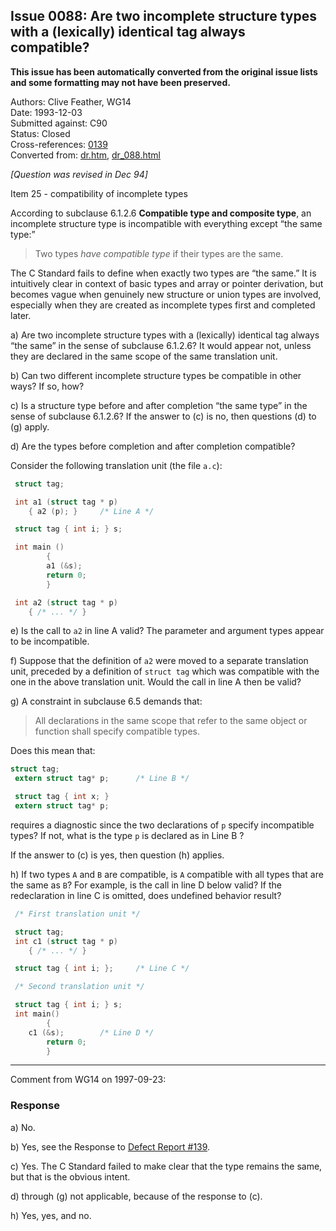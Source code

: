 ## Issue 0088: Are two incomplete structure types with a (lexically) identical tag always compatible?

**This issue has been automatically converted from the original issue lists and some formatting may not have been preserved.**

Authors: Clive Feather, WG14  
Date: 1993-12-03  
Submitted against: C90  
Status: Closed  
Cross-references: [0139](issue0139.md)  
Converted from: [dr.htm](https://www.open-std.org/jtc1/sc22/wg14/www/docs/dr.htm), [dr_088.html](https://www.open-std.org/jtc1/sc22/wg14/www/docs/dr_088.html)

*\[Question was revised in Dec 94]*

Item 25 \- compatibility of incomplete types

According to subclause 6.1.2.6 **Compatible type and composite type**, an
incomplete structure type is incompatible with everything except “the same
type:”

> Two types *have compatible type* if their types are the same.

The C Standard fails to define when exactly two types are “the same.” It is
intuitively clear in context of basic types and array or pointer derivation, but
becomes vague when genuinely new structure or union types are involved,
especially when they are created as incomplete types first and completed later.

a) Are two incomplete structure types with a (lexically) identical tag always
“the same” in the sense of subclause 6.1.2.6? It would appear not, unless they
are declared in the same scope of the same translation unit.

b) Can two different incomplete structure types be compatible in other ways? If
so, how?

c) Is a structure type before and after completion “the same type” in the sense
of subclause 6.1.2.6? If the answer to (c) is no, then questions (d) to (g)
apply.

d) Are the types before completion and after completion compatible?

Consider the following translation unit (the file `a.c`):

```c
 struct tag;

 int a1 (struct tag * p)
 	{ a2 (p); }		/* Line A */

 struct tag { int i; } s;

 int main ()
        {
        a1 (&s);
        return 0;
        }

 int a2 (struct tag * p)
 	{ /* ... */ }
```

e) Is the call to `a2` in line A valid? The parameter and argument types appear
to be incompatible.

f) Suppose that the definition of `a2` were moved to a separate translation
unit, preceded by a definition of `struct tag` which was compatible with the one
in the above translation unit. Would the call in line A then be valid?

g) A constraint in subclause 6.5 demands that:

> All declarations in the same scope that refer to the same object or function
> shall specify compatible types.

Does this mean that:

```c
struct tag;
 extern struct tag* p;		/* Line B */

 struct tag { int x; }
 extern struct tag* p;
```

requires a diagnostic since the two declarations of `p` specify incompatible
types? If not, what is the type `p` is declared as in Line B ?

If the answer to (c) is yes, then question (h) applies.

h) If two types `A` and `B` are compatible, is `A` compatible with all types
that are the same as `B`? For example, is the call in line D below valid? If the
redeclaration in line C is omitted, does undefined behavior result?

```c
 /* First translation unit */

 struct tag;
 int c1 (struct tag * p)
 	{ /* ... */ }

 struct tag { int i; };		/* Line C */

 /* Second translation unit */

 struct tag { int i; } s;
 int main()
        {
 	c1 (&s);		/* Line D */
        return 0;
        }
```

---

Comment from WG14 on 1997-09-23:

### Response

a) No.

b) Yes, see the Response to [Defect Report #139](issue0139.md).

c) Yes. The C Standard failed to make clear that the type remains the same, but
that is the obvious intent.

d) through (g) not applicable, because of the response to (c).

h) Yes, yes, and no.
